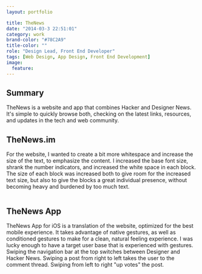 ```yaml
---
layout: portfolio

title: TheNews
date: "2014-03-3 22:51:01"
category: work
brand-color: "#78C2A9"
title-color: ""
role: "Design Lead, Front End Developer"
tags: [Web Design, App Design, Front End Development]
image:
  feature: 
---
```


## Summary
TheNews is a website and app that combines Hacker and Designer News. It's simple to quickly browse both, checking on the latest links, resources, and updates in the tech and web community. 

## TheNews.im
For the website, I wanted to create a bit more whitespace and increase the size of the text, to emphasize the content. I increased the base font size, shrank the number indicators, and increased the white space in each block. The size of each block was increased both to give room for the increased text size, but also to give the blocks a great individual presence, without becoming heavy and burdened by too much text. 

<figure class="web">
<img src="{{ site.url }}{{ site.images_url }}thenews-home.png" alt="">
</figure>

## TheNews App
TheNews App for iOS is a translation of the website, optimized for the best mobile experience. It takes advantage of native gestures, as well as conditioned gestures to make for a clean, natural feeling experience. I was lucky enough to have a target user base that is experienced with gestures. Swiping the navigation bar at the top switches between Designer and Hacker News. Swiping a post from right to left takes the user to the comment thread. Swiping from left to right "up votes" the post.

<figure class="iphone">
<img src="{{ site.url }}{{ site.images_url }}thenews-app-comment.jpg" alt="">
</figure>


